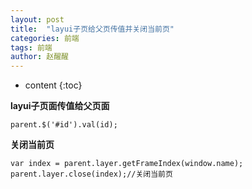 ```yaml
---
layout: post
title:  "layui子页给父页传值并关闭当前页"
categories: 前端
tags: 前端
author: 赵醒醒
---
```


* content
{:toc}

**layui子页面传值给父页面**

```
parent.$('#id').val(id);
```

**关闭当前页**

```
var index = parent.layer.getFrameIndex(window.name);
parent.layer.close(index);//关闭当前页
```
